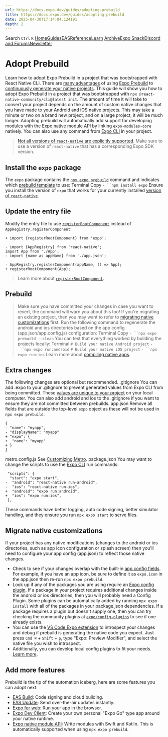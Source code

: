 ```yaml
---
url: https://docs.expo.dev/guides/adopting-prebuild
title: https://docs.expo.dev/guides/adopting-prebuild
date: 2025-04-30T17:14:04.124191
depth: 2
---
```


Search
`Ctrl` `K`
[Home](https://docs.expo.dev/)[Guides](https://docs.expo.dev/guides/overview)[EAS](https://docs.expo.dev/eas)[Reference](https://docs.expo.dev/versions/latest)[Learn](https://docs.expo.dev/tutorial/overview)
[Archive](https://docs.expo.dev/archive)[Expo Snack](https://snack.expo.dev)[Discord and Forums](https://chat.expo.dev)[Newsletter](https://expo.dev/mailing-list/signup)
# Adopt Prebuild
Learn how to adopt Expo Prebuild in a project that was bootstrapped with React Native CLI.
There are [many advantages](https://docs.expo.dev/workflow/prebuild#pitch) of using [Expo Prebuild](https://docs.expo.dev/workflow/prebuild) to [continuously generate your native projects](https://docs.expo.dev/workflow/continuous-native-generation). This guide will show you how to adopt Expo Prebuild in a project that was bootstrapped with `npx @react-native-community/cli@latest init`. The amount of time it will take to convert your project depends on the amount of custom native changes that you have made to your Android and iOS native projects. This may take a minute or two on a brand new project, and on a large project, it will be much longer.
Adopting prebuild will automatically add support for developing modules with the [Expo native module API](https://docs.expo.dev/modules/module-api) by linking `expo-modules-core` natively. You can also use any command from [Expo CLI](https://docs.expo.dev/more/expo-cli) in your project.
> [Not all versions of `react-native` are explicitly supported](https://docs.expo.dev/versions/latest#each-expo-sdk-version-depends-on-a-react-native-version). Make sure to use a version of `react-native` that has a corresponding Expo SDK version.
## Install the `expo` package
The `expo` package contains the [`npx expo prebuild`](https://docs.expo.dev/more/expo-cli#prebuild) command and indicates which [prebuild template](https://docs.expo.dev/workflow/prebuild#templates) to use:
Terminal
Copy
`- ``npm install expo`
Ensure you install the version of `expo` that works for your currently installed [version of `react-native`](https://docs.expo.dev/versions/latest#each-expo-sdk-version-depends-on-a-react-native-version).
## Update the entry file
Modify the entry file to use [`registerRootComponent`](https://docs.expo.dev/versions/latest/sdk/register-root-component) instead of `AppRegistry.registerComponent`:
```
+ import {registerRootComponent} from 'expo';

- import {AppRegistry} from 'react-native';
import App from './App';
- import {name as appName} from './app.json';

- AppRegistry.registerComponent(appName, () => App);
+ registerRootComponent(App);

```

> Learn more about [`registerRootComponent`](https://docs.expo.dev/versions/latest/sdk/expo#registerrootcomponentcomponent).
## Prebuild
> Make sure you have committed your changes in case you want to revert, the command will warn you about this too!
If you're migrating an existing project, then you may want to refer to [migrating native customizations](https://docs.expo.dev/guides/adopting-prebuild#migrate-native-customizations) first.
Run the following command to regenerate the android and ios directories based on the app config (app.json/app.config.js) configuration:
Terminal
Copy
`- ``npx expo prebuild --clean`
You can test that everything worked by building the projects locally:
Terminal
`# Build your native Android project`
`- ``npx expo run:android`
`# Build your native iOS project`
`- ``npx expo run:ios`
> Learn more about [compiling native apps](https://docs.expo.dev/more/expo-cli#compiling).
## Extra changes
The following changes are optional but recommended.
.gitignore
You can add .expo to your .gitignore to prevent generated values from Expo CLI from being committed. These [values are unique to your project](https://docs.expo.dev/more/expo-cli#expo-directory) on your local computer.
You can also add android and ios to the .gitignore if you want to ensure they are not committed between prebuilds.
app.json
Remove all fields that are outside the top-level `expo` object as these will not be used in `npx expo prebuild`.
```
{
- "name": "myapp",
- "displayName": "myapp"
+ "expo": {
+  "name": "myapp"
+ }
}

```

metro.config.js
See [Customizing Metro](https://docs.expo.dev/guides/customizing-metro).
package.json
You may want to change the scripts to use the [Expo CLI](https://docs.expo.dev/more/expo-cli#compiling) run commands:
```
 "scripts": {
  "start": "expo start",
-  "android": "react-native run-android",
-  "ios": "react-native run-ios",
+  "android": "expo run:android",
+  "ios": "expo run:ios",
 },

```

These commands have better logging, auto code signing, better simulator handling, and they ensure you run `npx expo start` to serve files.
## Migrate native customizations
If your project has any native modifications (changes to the android or ios directories, such as app icon configuration or splash screen) then you'll need to configure your app config (app.json) to reflect those native changes.
  * Check to see if your changes overlap with the built-in [app config fields](https://docs.expo.dev/versions/latest/config/app). For example, if you have an app icon, be sure to define it as `expo.icon` in the app.json then re-run `npx expo prebuild`.
  * Look up if any of the packages you are using require an [Expo config plugin](https://docs.expo.dev/config-plugins/introduction). If a package in your project requires additional changes inside the android or ios directories, then you will probably need a Config Plugin. Some plugins can be automatically added by running `npx expo install` with all of the packages in your package.json dependencies. If a package requires a plugin but doesn't supply one, then you can try checking the community plugins at [`expo/config-plugins`](https://github.com/expo/config-plugins) to see if one already exists.
  * You can use the [VS Code Expo extension](https://marketplace.visualstudio.com/items?itemName=expo.vscode-expo-tools) to introspect your changes and debug if prebuild is generating the native code you expect. Just press `Cmd ⌘` + `Shift` + `p`, type "Expo: Preview Modifier", and select the native file you wish to introspect.
  * Additionally, you can develop local config plugins to fit your needs. [Learn more](https://docs.expo.dev/config-plugins/development-and-debugging#develop-a-plugin).


## Add more features
Prebuild is the tip of the automation iceberg, here are some features you can adopt next:
  * [EAS Build](https://docs.expo.dev/build/setup): Code signing and cloud building.
  * [EAS Update](https://docs.expo.dev/build/updates): Send over-the-air updates instantly.
  * [Expo for web](https://docs.expo.dev/workflow/web): Run your app in the browser.
  * [Expo Dev Client](https://docs.expo.dev/develop/development-builds/introduction): Create your own personal "Expo Go" type app around your native runtime.
  * [Expo native module API](https://docs.expo.dev/modules/module-api): Write modules with Swift and Kotlin. This is automatically supported when using `npx expo prebuild`.



